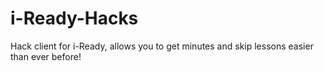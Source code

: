 # i-Ready-Hacks
Hack client for i-Ready, allows you to get minutes and skip lessons easier than ever before!
